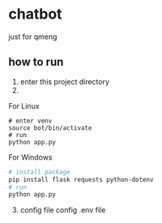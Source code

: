 # chatbot
just for qmeng

## how to run
1. enter this project directory
2. 
For Linux
```shell
# enter venv
source bot/bin/activate
# run
python app.py
```

For Windows

```sh
# install package
pip install flask requests python-dotenv
# run
python app.py
```
3. config file
config .env file 